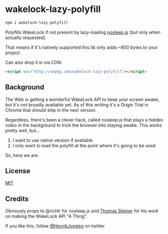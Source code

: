 # wakelock-lazy-polyfill

```bash
npm i wakelock-lazy-polyfill
```

Polyfills WakeLock if not present by lazy-loading [nosleep.js](https://github.com/richtr/NoSleep.js) (but only when actually requested).

That means if it's natively supported this lib only adds ~800 bytes to your project.

Can also drop it in via CDN:

```html
<script src="http://unpkg.com/wakelock-lazy-polyfill"></script>
```

## Background

The Web is getting a wonderful WakeLock API to keep your screen awake, but it's not broadly available yet. As of this writing it's a Origin Trial in Chrome that should ship in the next version.

Regardless, there's been a clever hack, called nosleep.js that plays a hidden video in the background to trick the browser into staying awake. This works pretty well, but...

1. I want to use native version if available
2. I only want to load the polyfill at the point where it's going to be used

So, here we are.

## License

[MIT](https://mit.joreteg.com/)

## Credits

Obviously props to @richtr for nosleep.js and [Thomas Steiner](https://twitter.com/tomayac) for his work on making the WakeLock API "A Thing".

If you like this, follow [@HenrikJoreteg](https://twitter.com/HenrikJoreteg) on twitter.
